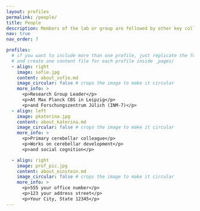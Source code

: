 ```yaml
---
layout: profiles
permalink: /people/
title: People
description: Members of the lab or group are followed by other key collaborators.
nav: true
nav_order: 7

profiles:
  # if you want to include more than one profile, just replicate the following block
  # and create one content file for each profile inside _pages/
  - align: right
    image: sofie.jpg
    content: about_sofie.md
    image_circular: false # crops the image to make it circular
    more_info: >
      <p>Research Group Leader</p>
      <p>At Max Planck CBS in Leipzig</p>
      <p>and Forschungszentrum Jülich (INM-7)</p>
  - align: left
    image: pkaterina.jpg
    content: about_katerina.md
    image_circular: false # crops the image to make it circular
    more_info: >
      <p>Primary cerebellar colleague</p>
      <p>Works on cerebellar development</p>
      <p>and social cognition</p>

  - align: right
    image: prof_pic.jpg
    content: about_einstein.md
    image_circular: false # crops the image to make it circular
    more_info: >
      <p>555 your office number</p>
      <p>123 your address street</p>
      <p>Your City, State 12345</p>
---
```

